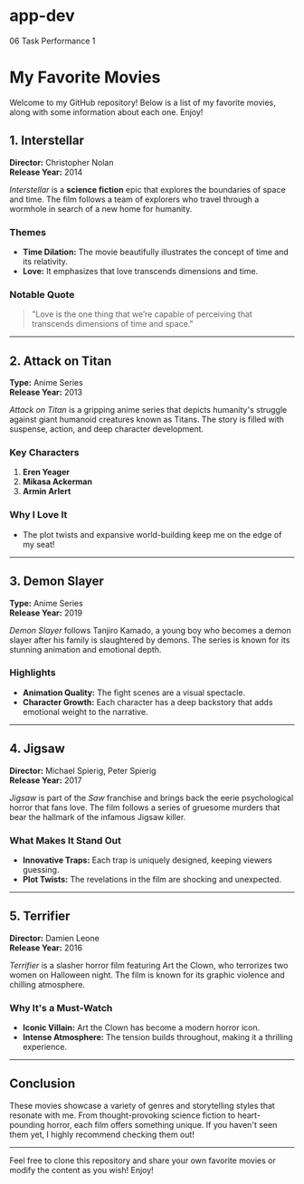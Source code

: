 # app-dev
06 Task Performance 1

# My Favorite Movies

Welcome to my GitHub repository! Below is a list of my favorite movies, along with some information about each one. Enjoy!

## 1. Interstellar

**Director:** Christopher Nolan  
**Release Year:** 2014

*Interstellar* is a **science fiction** epic that explores the boundaries of space and time. The film follows a team of explorers who travel through a wormhole in search of a new home for humanity.

### Themes
- **Time Dilation:** The movie beautifully illustrates the concept of time and its relativity.
- **Love:** It emphasizes that love transcends dimensions and time.

### Notable Quote
> "Love is the one thing that we’re capable of perceiving that transcends dimensions of time and space."

---

## 2. Attack on Titan

**Type:** Anime Series  
**Release Year:** 2013

*Attack on Titan* is a gripping anime series that depicts humanity's struggle against giant humanoid creatures known as Titans. The story is filled with suspense, action, and deep character development.

### Key Characters
1. **Eren Yeager**
2. **Mikasa Ackerman**
3. **Armin Arlert**

### Why I Love It
- The plot twists and expansive world-building keep me on the edge of my seat!

---

## 3. Demon Slayer

**Type:** Anime Series  
**Release Year:** 2019

*Demon Slayer* follows Tanjiro Kamado, a young boy who becomes a demon slayer after his family is slaughtered by demons. The series is known for its stunning animation and emotional depth.

### Highlights
- **Animation Quality:** The fight scenes are a visual spectacle.
- **Character Growth:** Each character has a deep backstory that adds emotional weight to the narrative.

---

## 4. Jigsaw

**Director:** Michael Spierig, Peter Spierig  
**Release Year:** 2017

*Jigsaw* is part of the *Saw* franchise and brings back the eerie psychological horror that fans love. The film follows a series of gruesome murders that bear the hallmark of the infamous Jigsaw killer.

### What Makes It Stand Out
- **Innovative Traps:** Each trap is uniquely designed, keeping viewers guessing.
- **Plot Twists:** The revelations in the film are shocking and unexpected.

---

## 5. Terrifier

**Director:** Damien Leone  
**Release Year:** 2016

*Terrifier* is a slasher horror film featuring Art the Clown, who terrorizes two women on Halloween night. The film is known for its graphic violence and chilling atmosphere.

### Why It's a Must-Watch
- **Iconic Villain:** Art the Clown has become a modern horror icon.
- **Intense Atmosphere:** The tension builds throughout, making it a thrilling experience.

---

## Conclusion

These movies showcase a variety of genres and storytelling styles that resonate with me. From thought-provoking science fiction to heart-pounding horror, each film offers something unique. If you haven't seen them yet, I highly recommend checking them out!

---

Feel free to clone this repository and share your own favorite movies or modify the content as you wish! Enjoy!
